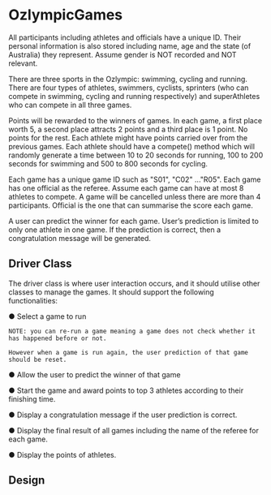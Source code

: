 # OzlympicGames

All participants including athletes and officials have a unique ID. Their personal information is also stored
including name, age and the state (of Australia) they represent. Assume gender is NOT recorded and NOT
relevant.

There are three sports in the Ozlympic: swimming, cycling and running. There are four types of athletes,
swimmers, cyclists, sprinters (who can compete in swimming, cycling and running respectively) and
superAthletes who can compete in all three games.

Points will be rewarded to the winners of games. In each game, a first place worth 5, a second place attracts 2
points and a third place is 1 point. No points for the rest. Each athlete might have points carried over from the
previous games. Each athlete should have a compete() method which will randomly generate a time
between 10 to 20 seconds for running, 100 to 200 seconds for swimming and 500 to 800 seconds for cycling.

Each game has a unique game ID such as &quot;S01&quot;, &quot;C02&quot; ...&quot;R05&quot;. Each game has one official as the referee.
Assume each game can have at most 8 athletes to compete. A game will be cancelled unless there are more than
4 participants. Official is the one that can summarise the score each game.

A user can predict the winner for each game. User’s prediction is limited to only one athlete in one game. If the
prediction is correct, then a congratulation message will be generated.

## Driver Class
The driver class is where user interaction occurs, and it should utilise other classes to manage the games. It
should support the following functionalities:

● Select a game to run

    NOTE: you can re-run a game meaning a game does not check whether it has happened before or not.
  
    However when a game is run again, the user prediction of that game should be reset.
  
● Allow the user to predict the winner of that game

● Start the game and award points to top 3 athletes according to their finishing time.

● Display a congratulation message if the user prediction is correct.

● Display the final result of all games including the name of the referee for each game.

● Display the points of athletes.

## Design

